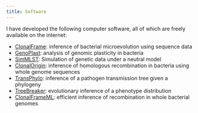 ```yaml
---
title: Software
---
```


I have developed the following computer software, all of which are freely available on the internet: 

* <a href="clonalframe.html">ClonalFrame</a>: inference of bacterial microevolution using sequence data
* <a href="genoplast.html">GenoPlast</a>: analysis of genomic plasticity in bacteria
* <a href="simmlst.html">SimMLST</a>: Simulation of genetic data under a neutral model
* <a href="https://github.com/xavierdidelot/clonalorigin">ClonalOrigin</a>: inference of homologous recombination in bacteria using whole genome sequences
* <a href="http://xavierdidelot.github.io/TransPhylo/">TransPhylo</a>: inference of a pathogen transmission tree given a phylogeny
* <a href="https://github.com/ansariazim/treeBreaker" >TreeBreaker</a>: evolutionary inference of a phenotype distribution
* <a href="https://github.com/xavierdidelot/ClonalFrameML">ClonalFrameML</a>: efficient inference of recombination in whole bacterial genomes


